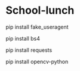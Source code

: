 # School-lunch

pip install fake_useragent

pip install bs4

pip install requests

pip install opencv-python
